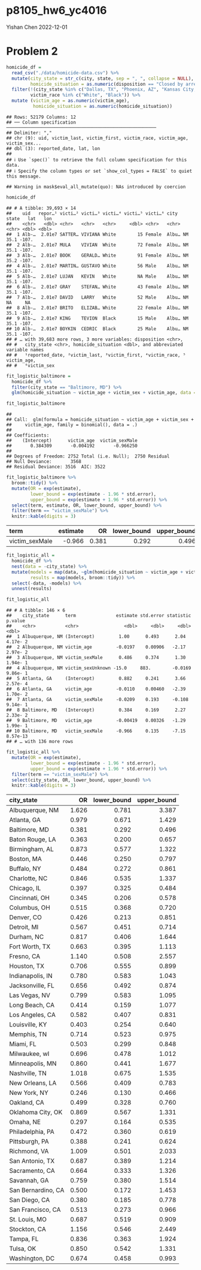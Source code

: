 p8105_hw6_yc4016
================
Yishan Chen
2022-12-01

# Problem 2

``` r
homicide_df = 
  read_csv("./data/homicide-data.csv") %>% 
  mutate(city_state = str_c(city, state, sep = ", ", collapse = NULL),
         homicide_situation = as.numeric(disposition == "Closed by arrest")) %>% 
  filter(!(city_state %in% c("Dallas, TX", "Phoenix, AZ", "Kansas City, MO", "Tulsa, AL")),
         victim_race %in% c("White", "Black")) %>% 
  mutate (victim_age = as.numeric(victim_age),
          homicide_situation = as.numeric(homicide_situation))
```

    ## Rows: 52179 Columns: 12
    ## ── Column specification ────────────────────────────────────────────────────────
    ## Delimiter: ","
    ## chr (9): uid, victim_last, victim_first, victim_race, victim_age, victim_sex...
    ## dbl (3): reported_date, lat, lon
    ## 
    ## ℹ Use `spec()` to retrieve the full column specification for this data.
    ## ℹ Specify the column types or set `show_col_types = FALSE` to quiet this message.

    ## Warning in mask$eval_all_mutate(quo): NAs introduced by coercion

``` r
homicide_df
```

    ## # A tibble: 39,693 × 14
    ##    uid   repor…¹ victi…² victi…³ victi…⁴ victi…⁵ victi…⁶ city  state   lat   lon
    ##    <chr>   <dbl> <chr>   <chr>   <chr>     <dbl> <chr>   <chr> <chr> <dbl> <dbl>
    ##  1 Alb-…  2.01e7 SATTER… VIVIANA White        15 Female  Albu… NM     35.1 -107.
    ##  2 Alb-…  2.01e7 MULA    VIVIAN  White        72 Female  Albu… NM     35.1 -107.
    ##  3 Alb-…  2.01e7 BOOK    GERALD… White        91 Female  Albu… NM     35.2 -107.
    ##  4 Alb-…  2.01e7 MARTIN… GUSTAVO White        56 Male    Albu… NM     35.1 -107.
    ##  5 Alb-…  2.01e7 LUJAN   KEVIN   White        NA Male    Albu… NM     35.1 -107.
    ##  6 Alb-…  2.01e7 GRAY    STEFAN… White        43 Female  Albu… NM     35.1 -107.
    ##  7 Alb-…  2.01e7 DAVID   LARRY   White        52 Male    Albu… NM     NA     NA 
    ##  8 Alb-…  2.01e7 BRITO   ELIZAB… White        22 Female  Albu… NM     35.1 -107.
    ##  9 Alb-…  2.01e7 KING    TEVION  Black        15 Male    Albu… NM     35.1 -107.
    ## 10 Alb-…  2.01e7 BOYKIN  CEDRIC  Black        25 Male    Albu… NM     35.1 -107.
    ## # … with 39,683 more rows, 3 more variables: disposition <chr>,
    ## #   city_state <chr>, homicide_situation <dbl>, and abbreviated variable names
    ## #   ¹​reported_date, ²​victim_last, ³​victim_first, ⁴​victim_race, ⁵​victim_age,
    ## #   ⁶​victim_sex

``` r
fit_logistic_baltimore = 
  homicide_df %>% 
  filter(city_state == "Baltimore, MD") %>%
  glm(homicide_situation ~ victim_age + victim_sex + victim_age, data = ., family = binomial()) 

fit_logistic_baltimore
```

    ## 
    ## Call:  glm(formula = homicide_situation ~ victim_age + victim_sex + 
    ##     victim_age, family = binomial(), data = .)
    ## 
    ## Coefficients:
    ##    (Intercept)      victim_age  victim_sexMale  
    ##       0.384309       -0.004192       -0.966250  
    ## 
    ## Degrees of Freedom: 2752 Total (i.e. Null);  2750 Residual
    ## Null Deviance:       3568 
    ## Residual Deviance: 3516  AIC: 3522

``` r
fit_logistic_baltimore %>% 
  broom::tidy() %>% 
  mutate(OR = exp(estimate),
         lower_bound = exp(estimate - 1.96 * std.error),
         upper_bound = exp(estimate + 1.96 * std.error)) %>%
  select(term, estimate, OR, lower_bound, upper_bound) %>%
  filter(term == "victim_sexMale") %>% 
  knitr::kable(digits = 3)
```

| term           | estimate |    OR | lower_bound | upper_bound |
|:---------------|---------:|------:|------------:|------------:|
| victim_sexMale |   -0.966 | 0.381 |       0.292 |       0.496 |

``` r
fit_logistic_all =
  homicide_df %>% 
  nest(data = -city_state) %>% 
  mutate(models = map(data, ~glm(homicide_situation ~ victim_age + victim_sex + victim_age, data = .x, family = binomial())),
         results = map(models, broom::tidy)) %>% 
  select(-data, -models) %>% 
  unnest(results)

fit_logistic_all
```

    ## # A tibble: 146 × 6
    ##    city_state      term               estimate std.error statistic  p.value
    ##    <chr>           <chr>                 <dbl>     <dbl>     <dbl>    <dbl>
    ##  1 Albuquerque, NM (Intercept)         1.00      0.493      2.04   4.17e- 2
    ##  2 Albuquerque, NM victim_age         -0.0197    0.00906   -2.17   2.97e- 2
    ##  3 Albuquerque, NM victim_sexMale      0.486     0.374      1.30   1.94e- 1
    ##  4 Albuquerque, NM victim_sexUnknown -15.0     883.        -0.0169 9.86e- 1
    ##  5 Atlanta, GA     (Intercept)         0.882     0.241      3.66   2.57e- 4
    ##  6 Atlanta, GA     victim_age         -0.0110    0.00460   -2.39   1.70e- 2
    ##  7 Atlanta, GA     victim_sexMale     -0.0209    0.193     -0.108  9.14e- 1
    ##  8 Baltimore, MD   (Intercept)         0.384     0.169      2.27   2.33e- 2
    ##  9 Baltimore, MD   victim_age         -0.00419   0.00326   -1.29   1.99e- 1
    ## 10 Baltimore, MD   victim_sexMale     -0.966     0.135     -7.15   8.57e-13
    ## # … with 136 more rows

``` r
fit_logistic_all %>% 
  mutate(OR = exp(estimate),
         lower_bound = exp(estimate - 1.96 * std.error),
         upper_bound = exp(estimate + 1.96 * std.error)) %>%
  filter(term == "victim_sexMale") %>% 
  select(city_state, OR, lower_bound, upper_bound) %>%
  knitr::kable(digits = 3)
```

| city_state         |    OR | lower_bound | upper_bound |
|:-------------------|------:|------------:|------------:|
| Albuquerque, NM    | 1.626 |       0.781 |       3.387 |
| Atlanta, GA        | 0.979 |       0.671 |       1.429 |
| Baltimore, MD      | 0.381 |       0.292 |       0.496 |
| Baton Rouge, LA    | 0.363 |       0.200 |       0.657 |
| Birmingham, AL     | 0.873 |       0.577 |       1.322 |
| Boston, MA         | 0.446 |       0.250 |       0.797 |
| Buffalo, NY        | 0.484 |       0.272 |       0.861 |
| Charlotte, NC      | 0.846 |       0.535 |       1.337 |
| Chicago, IL        | 0.397 |       0.325 |       0.484 |
| Cincinnati, OH     | 0.345 |       0.206 |       0.578 |
| Columbus, OH       | 0.515 |       0.368 |       0.720 |
| Denver, CO         | 0.426 |       0.213 |       0.851 |
| Detroit, MI        | 0.567 |       0.451 |       0.714 |
| Durham, NC         | 0.817 |       0.406 |       1.644 |
| Fort Worth, TX     | 0.663 |       0.395 |       1.113 |
| Fresno, CA         | 1.140 |       0.508 |       2.557 |
| Houston, TX        | 0.706 |       0.555 |       0.899 |
| Indianapolis, IN   | 0.780 |       0.583 |       1.043 |
| Jacksonville, FL   | 0.656 |       0.492 |       0.874 |
| Las Vegas, NV      | 0.799 |       0.583 |       1.095 |
| Long Beach, CA     | 0.414 |       0.159 |       1.077 |
| Los Angeles, CA    | 0.582 |       0.407 |       0.831 |
| Louisville, KY     | 0.403 |       0.254 |       0.640 |
| Memphis, TN        | 0.714 |       0.523 |       0.975 |
| Miami, FL          | 0.503 |       0.299 |       0.848 |
| Milwaukee, wI      | 0.696 |       0.478 |       1.012 |
| Minneapolis, MN    | 0.860 |       0.441 |       1.677 |
| Nashville, TN      | 1.018 |       0.675 |       1.535 |
| New Orleans, LA    | 0.566 |       0.409 |       0.783 |
| New York, NY       | 0.246 |       0.130 |       0.466 |
| Oakland, CA        | 0.499 |       0.328 |       0.760 |
| Oklahoma City, OK  | 0.869 |       0.567 |       1.331 |
| Omaha, NE          | 0.297 |       0.164 |       0.535 |
| Philadelphia, PA   | 0.472 |       0.360 |       0.619 |
| Pittsburgh, PA     | 0.388 |       0.241 |       0.624 |
| Richmond, VA       | 1.009 |       0.501 |       2.033 |
| San Antonio, TX    | 0.687 |       0.389 |       1.214 |
| Sacramento, CA     | 0.664 |       0.333 |       1.326 |
| Savannah, GA       | 0.759 |       0.380 |       1.514 |
| San Bernardino, CA | 0.500 |       0.172 |       1.453 |
| San Diego, CA      | 0.380 |       0.185 |       0.778 |
| San Francisco, CA  | 0.513 |       0.273 |       0.966 |
| St. Louis, MO      | 0.687 |       0.519 |       0.909 |
| Stockton, CA       | 1.156 |       0.546 |       2.449 |
| Tampa, FL          | 0.836 |       0.363 |       1.924 |
| Tulsa, OK          | 0.850 |       0.542 |       1.331 |
| Washington, DC     | 0.674 |       0.458 |       0.993 |

